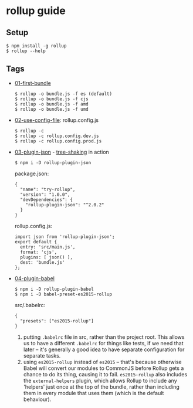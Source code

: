 # rollup guide

## Setup
```
$ npm install -g rollup
$ rollup --help
```

## Tags
- [01-first-bundle](http://rollupjs.org/guide/#creating-your-first-bundle)
	```
	$ rollup -o bundle.js -f es (default)
	$ rollup -o bundle.js -f cjs
	$ rollup -o bundle.js -f amd
	$ rollup -o bundle.js -f umd
	```
- [02-use-config-file](http://rollupjs.org/guide/#using-config-files): rollup.config.js
	```
	$ rollup -c
	$ rollup -c rollup.config.dev.js
	$ rollup -c rollup.config.prod.js
	```
- [03-plugin-json](http://rollupjs.org/guide/#getting-started-with-plugins) -  [tree-shaking](http://rollupjs.org/guide/#what-is-tree-shaking-) in action
	```
	$ npm i -D rollup-plugin-json
	```
	package.json:
	```
	{
	  "name": "try-rollup",
	  "version": "1.0.0",
	  "devDependencies": {
	    "rollup-plugin-json": "^2.0.2"
	  }
	}
	```
	rollup.config.js:
	```
	import json from 'rollup-plugin-json';
	export default {
	  entry: 'src/main.js',
	  format: 'cjs',
	  plugins: [ json() ],
	  dest: 'bundle.js'
	};
	```
- [04-plugin-babel](http://rollupjs.org/guide/#using-rollup-with-babel)
	```
	$ npm i -D rollup-plugin-babel
	$ npm i -D babel-preset-es2015-rollup
	```
	src/.babelrc:
	```
	{
	  "presets": ["es2015-rollup"]
	}
	```
	1. putting `.babelrc` file in src, rather than the project root. This allows us to have a different `.babelrc` for things like tests, if we need that later – it's generally a good idea to have separate configuration for separate tasks.  
	2. using `es2015-rollup` instead of `es2015` – that's because otherwise Babel will convert our modules to CommonJS before Rollup gets a chance to do its thing, causing it to fail. `es2015-rollup` also includes the `external-helpers` plugin, which allows Rollup to include any 'helpers' just once at the top of the bundle, rather than including them in every module that uses them (which is the default behaviour).